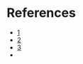 # References

- [1](http://courses.ae.utexas.edu/ase463q/design_pages/spring03/cubesat/web/Paper%20Sections/)
- [2](http://goes.gsfc.nasa.gov/text/databook/cover.pdf)
- [3](http://www.sarsat.noaa.gov/)
- [](http://gsaw.org/)
